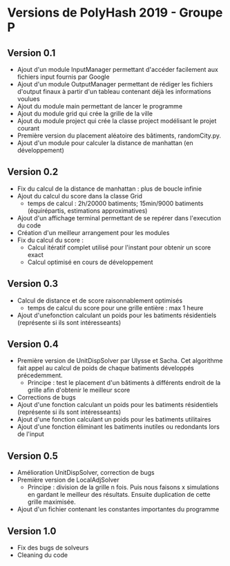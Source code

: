 # Versions de PolyHash 2019 - Groupe P
## Version 0.1

* Ajout d'un module InputManager permettant d'accéder facilement aux fichiers input fournis par Google
* Ajout d'un module OutputManager permettant de rédiger les fichiers d'output finaux à partir d'un tableau contenant déjà les informations voulues
* Ajout du module main permettant de lancer le programme
* Ajout du module grid qui crée la grille de la ville
* Ajout du module project qui crée la classe project modélisant le projet courant
* Première version du placement aléatoire des bâtiments, randomCity.py.
* Ajout d'un module pour calculer la distance de manhattan (en développement)

## Version 0.2

* Fix du calcul de la distance de manhattan : plus de boucle infinie
* Ajout du calcul du score dans la classe Grid
    * temps de calcul : 2h/20000 batiments; 15min/9000 batiments (équirépartis, estimations approximatives)
* Ajout d'un affichage terminal permettant de se repérer dans l'execution du code
* Création d'un meilleur arrangement pour les modules
* Fix du calcul du score :
    * Calcul itératif complet utilisé pour l'instant pour obtenir un score exact
    * Calcul optimisé en cours de développement
    
## Version 0.3

* Calcul de distance et de score raisonnablement optimisés
    * temps de calcul du score pour une grille entière : max 1 heure
* Ajout d'unefonction calculant un poids pour les batiments résidentiels (représente si ils sont intéresseants)

## Version 0.4

* Première version de UnitDispSolver par Ulysse et Sacha. Cet algorithme fait appel au calcul de poids de chaque batiments développés précedemment. 
    * Principe : test le placement d'un bâtiments à différents endroit de la grille afin d'obtenir le meilleur score 
* Corrections de bugs
* Ajout d'une fonction calculant un poids pour les batiments résidentiels (représente si ils sont intéresseants)
* Ajout d'une fonction calculant un poids pour les batiments utilitaires
* Ajout d'une fonction éliminant les batiments inutiles ou redondants lors de l'input

## Version 0.5 

* Amélioration UnitDispSolver, correction de bugs
* Première version de LocalAdjSolver
    * Principe : division de la grille n fois. Puis nous faisons x simulations en gardant le meilleur des résultats. Ensuite duplication de cette grille maximisée.
* Ajout d'un fichier contenant les constantes importantes du programme

## Version 1.0

* Fix des bugs de solveurs
* Cleaning du code
